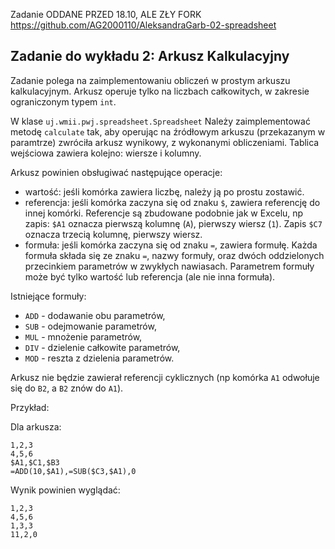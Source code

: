 Zadanie ODDANE PRZED 18.10, ALE ZŁY FORK
https://github.com/AG2000110/AleksandraGarb-02-spreadsheet

## Zadanie do wykładu 2: Arkusz Kalkulacyjny

Zadanie polega na zaimplementowaniu obliczeń w prostym arkuszu kalkulacyjnym. Arkusz operuje tylko na liczbach całkowitych, w zakresie ograniczonym typem `int`.

W klase `uj.wmii.pwj.spreadsheet.Spreadsheet` Należy zaimplementować metodę `calculate` tak, aby operując na źródłowym arkuszu (przekazanym w paramtrze) zwróciła arkusz wynikowy, z wykonanymi obliczeniami. Tablica wejściowa zawiera kolejno: wiersze i kolumny.

Arkusz powinien obsługiwać następujące operacje:
- wartość: jeśli komórka zawiera liczbę, należy ją po prostu zostawić.
- referencja: jeśli komórka zaczyna się od znaku `$`, zawiera referencję do innej komórki. Referencje są zbudowane podobnie jak w Excelu, np zapis: `$A1` oznacza pierwszą kolumnę (`A`), pierwszy wiersz (`1`). Zapis `$C7` oznacza trzecią kolumnę, pierwszy wiersz.
- formuła: jeśli komórka zaczyna się od znaku `=`, zawiera formułę. Każda formuła składa się ze znaku `=`, nazwy formuły, oraz dwóch oddzielonych przecinkiem parametrów w zwykłych nawiasach. Parametrem formuły może być tylko wartość lub referencja (ale nie inna formuła).

Istniejące formuły:
- `ADD` - dodawanie obu parametrów,
- `SUB` - odejmowanie parametrów,
- `MUL` - mnożenie parametrów,
- `DIV` - dzielenie całkowite parametrów,
- `MOD` - reszta z dzielenia parametrów.

Arkusz nie będzie zawierał referencji cyklicznych (np komórka `A1` odwołuje się do `B2`, a `B2` znów do `A1`).

Przykład:

Dla arkusza:
```$xslt
1,2,3
4,5,6
$A1,$C1,$B3
=ADD(10,$A1),=SUB($C3,$A1),0
```
Wynik powinien wyglądać:
```$xslt
1,2,3
4,5,6
1,3,3
11,2,0
```
